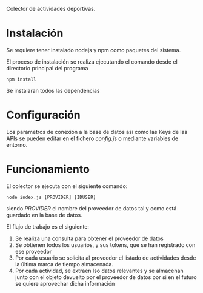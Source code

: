 Colector de actividades deportivas.

# Instalación

Se requiere tener instalado nodejs y npm como paquetes del sistema.

El proceso de instalación se realiza ejecutando el comando desde el directorio
principal del programa

```
npm install
```

Se instalaran todos las dependencias

# Configuración

Los parámetros de conexión a la base de datos así como las Keys de las APIs se
pueden editar en el fichero *config.js* o mediante variables de entorno.

# Funcionamiento

El colector se ejecuta con el siguiente comando:

```
node index.js [PROVIDER] [IDUSER]
```

siendo *PROVIDER* el nombre del proveedor de datos tal y como está guardado en
la base de datos.

El flujo de trabajo es el siguiente:

1. Se realiza una consulta para obtener el proveedor de datos
2. Se obtienen todos los usuarios, y sus tokens, que se han registrado con ese proveedor
3. Por cada usuario se solicita al proveedor el listado de actividades desde
la última marca de tiempo almacenada.
4. Por cada actividad, se extraen lso datos relevantes y se almacenan junto con el
objeto devuelto por el proveedor de datos por si en el futuro se quiere aprovechar
dicha información
